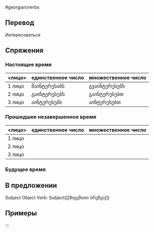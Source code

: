 #georgian/verbs 
## Перевод
Интересоваться
## Спряжения
### Настоящее время
<лицо>|единственное число|множественное число
--------|---------------------|------------------------
1 лицо | მაინტერესაბს | გვაინტერესებს
2 лицо | გაინტერესებს | გაინტერესებთ
3 лицо | აინტერესებს | აინტერესებთ
### Прошедшее незавершенное время
<лицо>|единственное число|множественное число
--------|---------------------|------------------------
1 лицо |  | 
2 лицо |  | 
3 лицо |  | 
### Будущее время
## В предложении
Subject Object Verb: Subject([[მიცემითი ბრუნვა]])
## Примеры
:::

